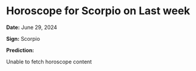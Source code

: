 # Horoscope for Scorpio on Last week

**Date:** June 29, 2024

**Sign:** Scorpio

**Prediction:**

Unable to fetch horoscope content
